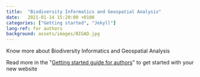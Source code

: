 ```yaml
---
title:  "Biodiversity Informatics and Geospatial Analysis"
date:   2021-01-14 15:20:00 +0100
categories: ["Getting started", "Jekyll"]
lang-ref: for authors
background: assets/images/BIGAD.jpg
---
```

Know more about Biodiversity Informatics and Geospatial Analysis

Read more in the "[Getting started guide for authors](https://github.com/gbif/hosted-portals/blob/main/getting-started/for-authors.md)" to get started with your new website
